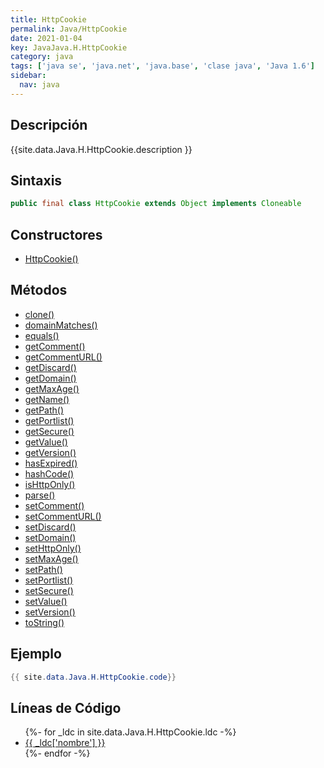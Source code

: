 ```yaml
---
title: HttpCookie
permalink: Java/HttpCookie
date: 2021-01-04
key: JavaJava.H.HttpCookie
category: java
tags: ['java se', 'java.net', 'java.base', 'clase java', 'Java 1.6']
sidebar: 
  nav: java
---
```


## Descripción
{{site.data.Java.H.HttpCookie.description }}

## Sintaxis
~~~java
public final class HttpCookie extends Object implements Cloneable
~~~

## Constructores
* [HttpCookie()](/Java/HttpCookie/HttpCookie/)

## Métodos
* [clone()](/Java/HttpCookie/clone)
* [domainMatches()](/Java/HttpCookie/domainMatches)
* [equals()](/Java/HttpCookie/equals)
* [getComment()](/Java/HttpCookie/getComment)
* [getCommentURL()](/Java/HttpCookie/getCommentURL)
* [getDiscard()](/Java/HttpCookie/getDiscard)
* [getDomain()](/Java/HttpCookie/getDomain)
* [getMaxAge()](/Java/HttpCookie/getMaxAge)
* [getName()](/Java/HttpCookie/getName)
* [getPath()](/Java/HttpCookie/getPath)
* [getPortlist()](/Java/HttpCookie/getPortlist)
* [getSecure()](/Java/HttpCookie/getSecure)
* [getValue()](/Java/HttpCookie/getValue)
* [getVersion()](/Java/HttpCookie/getVersion)
* [hasExpired()](/Java/HttpCookie/hasExpired)
* [hashCode()](/Java/HttpCookie/hashCode)
* [isHttpOnly()](/Java/HttpCookie/isHttpOnly)
* [parse()](/Java/HttpCookie/parse)
* [setComment()](/Java/HttpCookie/setComment)
* [setCommentURL()](/Java/HttpCookie/setCommentURL)
* [setDiscard()](/Java/HttpCookie/setDiscard)
* [setDomain()](/Java/HttpCookie/setDomain)
* [setHttpOnly()](/Java/HttpCookie/setHttpOnly)
* [setMaxAge()](/Java/HttpCookie/setMaxAge)
* [setPath()](/Java/HttpCookie/setPath)
* [setPortlist()](/Java/HttpCookie/setPortlist)
* [setSecure()](/Java/HttpCookie/setSecure)
* [setValue()](/Java/HttpCookie/setValue)
* [setVersion()](/Java/HttpCookie/setVersion)
* [toString()](/Java/HttpCookie/toString)

## Ejemplo
~~~java
{{ site.data.Java.H.HttpCookie.code}}
~~~

## Líneas de Código
<ul>
{%- for _ldc in site.data.Java.H.HttpCookie.ldc -%}
   <li>
       <a href="{{_ldc['url'] }}">{{ _ldc['nombre'] }}</a>
   </li>
{%- endfor -%}
</ul>
